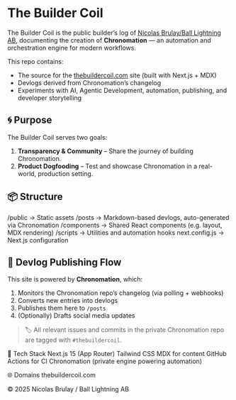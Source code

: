 # The Builder Coil

The Builder Coil is the public builder’s log of [Nicolas Brulay/Ball Lightning AB](https://github.com/BallLightningAB), documenting the creation of **Chronomation** — an automation and orchestration engine for modern workflows.

This repo contains:

- The source for the [thebuildercoil.com](https://thebuildercoil.com) site (built with Next.js + MDX)
- Devlogs derived from Chronomation’s changelog
- Experiments with AI, Agentic Development, automation, publishing, and developer storytelling

## 🌀 Purpose

The Builder Coil serves two goals:

1. **Transparency & Community** – Share the journey of building Chronomation.
2. **Product Dogfooding** – Test and showcase Chronomation in a real-world, production setting.

## 📦 Structure

/public → Static assets
/posts → Markdown-based devlogs, auto-generated via Chronomation
/components → Shared React components (e.g. layout, MDX rendering)
/scripts → Utilities and automation hooks
next.config.js → Next.js configuration


## 🔄 Devlog Publishing Flow

This site is powered by **Chronomation**, which:

1. Monitors the Chronomation repo’s changelog (via polling + webhooks)
2. Converts new entries into devlogs
3. Publishes them here to `/posts`
4. (Optionally) Drafts social media updates

> 🏷️ All relevant issues and commits in the private Chronomation repo are tagged with `#thebuildercoil`.

🧠 Tech Stack
Next.js 15 (App Router)
Tailwind CSS
MDX for content
GitHub Actions for CI
Chronomation (private engine powering automation)

🌐 Domains
thebuildercoil.com

© 2025 Nicolas Brulay / Ball Lightning AB
